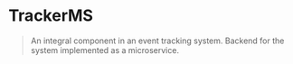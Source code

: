 # TrackerMS
> An integral component in an event tracking system.
> Backend for the system implemented as a microservice.
> 
